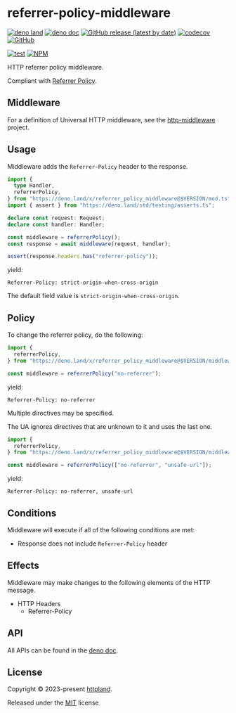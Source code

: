 # referrer-policy-middleware

[![deno land](http://img.shields.io/badge/available%20on-deno.land/x-lightgrey.svg?logo=deno)](https://deno.land/x/referrer_policy_middleware)
[![deno doc](https://doc.deno.land/badge.svg)](https://doc.deno.land/https/deno.land/x/referrer_policy_middleware/mod.ts)
[![GitHub release (latest by date)](https://img.shields.io/github/v/release/httpland/referrer-policy-middleware)](https://github.com/httpland/referrer-policy-middleware/releases)
[![codecov](https://codecov.io/github/httpland/referrer-policy-middleware/branch/main/graph/badge.svg)](https://codecov.io/gh/httpland/referrer-policy-middleware)
[![GitHub](https://img.shields.io/github/license/httpland/referrer-policy-middleware)](https://github.com/httpland/referrer-policy-middleware/blob/main/LICENSE)

[![test](https://github.com/httpland/referrer-policy-middleware/actions/workflows/test.yaml/badge.svg)](https://github.com/httpland/referrer-policy-middleware/actions/workflows/test.yaml)
[![NPM](https://nodei.co/npm/@httpland/referrer-policy-middleware.png?mini=true)](https://nodei.co/npm/@httpland/referrer-policy-middleware/)

HTTP referrer policy middleware.

Compliant with
[Referrer Policy](https://w3c.github.io/webappsec-referrer-policy/#grammardef-extension-token).

## Middleware

For a definition of Universal HTTP middleware, see the
[http-middleware](https://github.com/httpland/http-middleware) project.

## Usage

Middleware adds the `Referrer-Policy` header to the response.

```ts
import {
  type Handler,
  referrerPolicy,
} from "https://deno.land/x/referrer_policy_middleware@$VERSION/mod.ts";
import { assert } from "https://deno.land/std/testing/asserts.ts";

declare const request: Request;
declare const handler: Handler;

const middleware = referrerPolicy();
const response = await middleware(request, handler);

assert(response.headers.has("referrer-policy"));
```

yield:

```http
Referrer-Policy: strict-origin-when-cross-origin
```

The default field value is `strict-origin-when-cross-origin`.

## Policy

To change the referrer policy, do the following:

```ts
import {
  referrerPolicy,
} from "https://deno.land/x/referrer_policy_middleware@$VERSION/middleware.ts";

const middleware = referrerPolicy("no-referrer");
```

yield:

```http
Referrer-Policy: no-referrer
```

Multiple directives may be specified.

The UA ignores directives that are unknown to it and uses the last one.

```ts
import {
  referrerPolicy,
} from "https://deno.land/x/referrer_policy_middleware@$VERSION/middleware.ts";

const middleware = referrerPolicy(["no-referrer", "unsafe-url"]);
```

yield:

```http
Referrer-Policy: no-referrer, unsafe-url
```

## Conditions

Middleware will execute if all of the following conditions are met:

- Response does not include `Referrer-Policy` header

## Effects

Middleware may make changes to the following elements of the HTTP message.

- HTTP Headers
  - Referrer-Policy

## API

All APIs can be found in the
[deno doc](https://doc.deno.land/https/deno.land/x/referrer_policy_middleware/mod.ts).

## License

Copyright © 2023-present [httpland](https://github.com/httpland).

Released under the [MIT](./LICENSE) license
